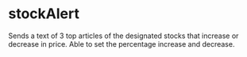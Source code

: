 # stockAlert
Sends a text of 3 top articles of the designated stocks that increase or decrease in price.
Able to set the percentage increase and decrease.

